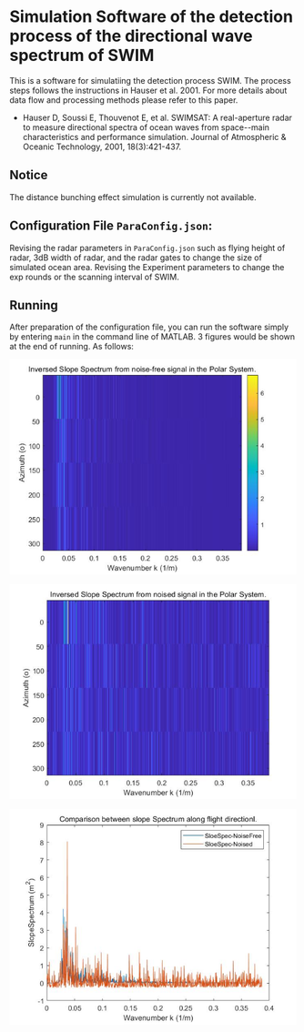 # Simulation Software of the detection process of the directional wave spectrum of SWIM
This is a software for simulatiing the detection process SWIM. The process steps follows the instructions in Hauser et al. 2001. For more details about data flow and processing methods please refer to this paper.
* Hauser D, Soussi E, Thouvenot E, et al. SWIMSAT: A real-aperture radar to measure directional spectra of ocean waves from space--main characteristics and performance simulation. Journal of Atmospheric & Oceanic Technology, 2001, 18(3):421-437.

## Notice
The distance bunching effect simulation is currently not available.

## Configuration File `ParaConfig.json`:
Revising the radar parameters in `ParaConfig.json` such as flying height of radar, 3dB width of radar, and the radar gates to change the size of simulated ocean area. Revising the Experiment parameters to change the exp rounds or the scanning interval of SWIM.

## Running
After preparation of the configuration file, you can run the software simply by entering `main` in the command line of MATLAB. 3 figures would be shown at the end of running. As follows:


![Fig001.fig](Doc/Fig001.jpg)


![Fig002.fig](Doc/Fig002.jpg)


![Fig003.fig](Doc/Fig003.jpg)
